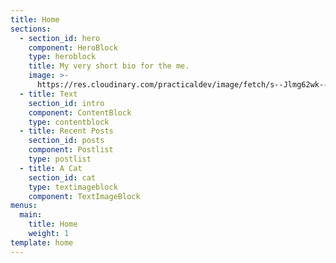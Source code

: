 ```yaml
---
title: Home
sections:
  - section_id: hero
    component: HeroBlock
    type: heroblock
    title: My very short bio for the me.
    image: >-
      https://res.cloudinary.com/practicaldev/image/fetch/s--Jlmg62wk--/c_fill,f_auto,fl_progressive,h_320,q_auto,w_320/https://thepracticaldev.s3.amazonaws.com/uploads/user/profile_image/125431/a9942bf6-160c-4730-a470-1d2089331e2a.jpg
  - title: Text
    section_id: intro
    component: ContentBlock
    type: contentblock
  - title: Recent Posts
    section_id: posts
    component: Postlist
    type: postlist
  - title: A Cat
    section_id: cat
    type: textimageblock
    component: TextImageBlock
menus:
  main:
    title: Home
    weight: 1
template: home
---
```


